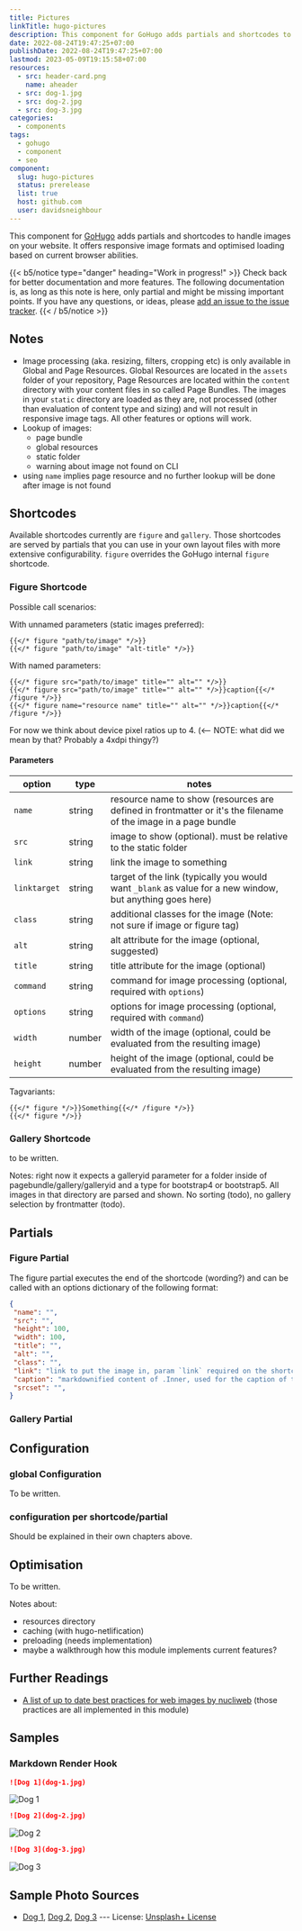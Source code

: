 ```yaml
---
title: Pictures
linkTitle: hugo-pictures
description: This component for GoHugo adds partials and shortcodes to handle images on your website. It offers responsive image formats and optimisgit ed loading based on current browser abilities.
date: 2022-08-24T19:47:25+07:00
publishDate: 2022-08-24T19:47:25+07:00
lastmod: 2023-05-09T19:15:58+07:00
resources:
  - src: header-card.png
    name: aheader
  - src: dog-1.jpg
  - src: dog-2.jpg
  - src: dog-3.jpg
categories:
  - components
tags:
  - gohugo
  - component
  - seo
component:
  slug: hugo-pictures
  status: prerelease
  list: true
  host: github.com
  user: davidsneighbour
---
```


This component for [GoHugo](https://gohugo.io/) adds partials and shortcodes to handle images on your website. It offers responsive image formats and optimised loading based on current browser abilities.

{{< b5/notice type="danger" heading="Work in progress!" >}}
Check back for better documentation and more features. The following documentation is, as long as this note is here, only partial and might be missing important points. If you have any questions, or ideas, please [add an issue to the issue tracker](https://github.com/davidsneighbour/hugo-blockify/issues).
{{< / b5/notice >}}

## Notes

- Image processing (aka. resizing, filters, cropping etc) is only available in Global and Page Resources. Global Resources are located in the `assets` folder of your repository, Page Resources are located within the `content` directory with your content files in so called Page Bundles. The images in your `static` directory are loaded as they are, not processed (other than evaluation of content type and sizing) and will not result in responsive image tags. All other features or options will work.
- Lookup of images:
  - page bundle
  - global resources
  - static folder
  - warning about image not found on CLI
- using `name` implies page resource and no further lookup will be done after image is not found

## Shortcodes

Available shortcodes currently are `figure` and `gallery`. Those shortcodes are served by partials that you can use in your own layout files with more extensive configurability. `figure` overrides the GoHugo internal `figure` shortcode.

### Figure Shortcode

Possible call scenarios:

With unnamed parameters (static images preferred):

```go-html-template
{{</* figure "path/to/image" */>}}
{{</* figure "path/to/image" "alt-title" */>}}
```

With named parameters:

```go-html-template
{{</* figure src="path/to/image" title="" alt="" */>}}
{{</* figure src="path/to/image" title="" alt="" */>}}caption{{</* /figure */>}}
{{</* figure name="resource name" title="" alt="" */>}}caption{{</* /figure */>}}
```

For now we think about device pixel ratios up to 4. (<-- NOTE: what did we mean by that? Probably a 4xdpi thingy?)

#### Parameters

| option | type | notes |
| --- | --- | --- |
| `name` | string | resource name to show (resources are defined in frontmatter or it's the filename of the image in a page bundle |
| `src` | string | image to show (optional). must be relative to the static folder |
| `link` | string | link the image to something |
| `linktarget` | string | target of the link (typically you would want `_blank` as value for a new window, but anything goes here) |
| `class` | string | additional classes for the image (Note: not sure if image or figure tag) |
| `alt` | string | alt attribute for the image (optional, suggested) |
| `title` | string | title attribute for the image (optional) |
| `command` | string | command for image processing (optional, required with `options`) |
| `options` | string | options for image processing (optional, required with `command`) |
| `width` | number | width of the image (optional, could be evaluated from the resulting image) |
| `height` | number | height of the image (optional, could be evaluated from the resulting image) |

Tagvariants:

```go-html-template
{{</* figure */>}}Something{{</* /figure */>}}
{{</* figure */>}}
```

### Gallery Shortcode

to be written.

Notes: right now it expects a galleryid parameter for a folder inside of pagebundle/gallery/galleryid and a type for bootstrap4 or bootstrap5. All images in that directory are parsed and shown. No sorting (todo), no gallery selection by frontmatter (todo).

## Partials

### Figure Partial

The figure partial executes the end of the shortcode (wording?) and can be called with an options dictionary of the following format:

```json { single=true }
{
 "name": "",
 "src": "",
 "height": 100,
 "width": 100,
 "title": "",
 "alt": "",
 "class": "",
 "link": "link to put the image in, param `link` required on the shortcode",
 "caption": "markdownified content of .Inner, used for the caption of the image",
 "srcset": "",
}
```

### Gallery Partial

## Configuration

### global Configuration

To be written.

### configuration per shortcode/partial

Should be explained in their own chapters above.

## Optimisation

To be written.

Notes about:

- resources directory
- caching (with hugo-netlification)
- preloading (needs implementation)
- maybe a walkthrough how this module implements current features?

## Further Readings

- [A list of up to date best practices for web images by nucliweb](https://github.com/nucliweb/image-element) (those practices are all implemented in this module)

## Samples

### Markdown Render Hook

```markdown
![Dog 1](dog-1.jpg)
```

![Dog 1](dog-1.jpg)

```markdown
![Dog 2](dog-2.jpg)
```

![Dog 2](dog-2.jpg)

```markdown
![Dog 3](dog-3.jpg)
```

![Dog 3](dog-3.jpg)

## Sample Photo Sources

- [Dog 1](https://unsplash.com/photos/PjgeDNHhg_8), [Dog 2](https://unsplash.com/photos/itru42lAV6E), [Dog 3](https://unsplash.com/photos/ah63B7-mo3w) --- License: [Unsplash+ License](https://unsplash.com/plus/license)
